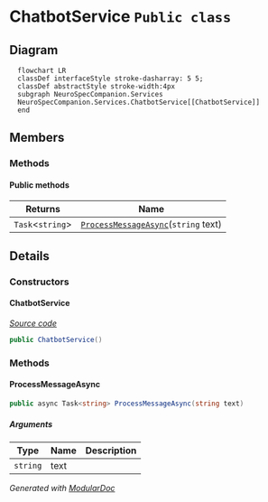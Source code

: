 # ChatbotService `Public class`

## Diagram
```mermaid
  flowchart LR
  classDef interfaceStyle stroke-dasharray: 5 5;
  classDef abstractStyle stroke-width:4px
  subgraph NeuroSpecCompanion.Services
  NeuroSpecCompanion.Services.ChatbotService[[ChatbotService]]
  end
```

## Members
### Methods
#### Public  methods
| Returns | Name |
| --- | --- |
| `Task`&lt;`string`&gt; | [`ProcessMessageAsync`](#processmessageasync)(`string` text) |

## Details
### Constructors
#### ChatbotService
[*Source code*](https://github.com///blob//NeuroSpecCompanion/Services/ChatbotService.cs#L13)
```csharp
public ChatbotService()
```

### Methods
#### ProcessMessageAsync
```csharp
public async Task<string> ProcessMessageAsync(string text)
```
##### Arguments
| Type | Name | Description |
| --- | --- | --- |
| `string` | text |   |

*Generated with* [*ModularDoc*](https://github.com/hailstorm75/ModularDoc)
